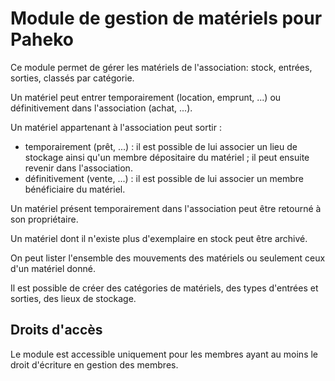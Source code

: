 # Module de gestion de matériels pour Paheko

Ce module permet de gérer les matériels de l'association: stock,
entrées, sorties, classés par catégorie.

Un matériel peut entrer temporairement (location, emprunt, ...) ou
définitivement dans l'association (achat, ...).

Un matériel appartenant à l'association peut sortir :
- temporairement (prêt, ...) : il est possible de lui associer un lieu
  de stockage ainsi qu'un membre dépositaire du matériel ; il peut
  ensuite revenir dans l'association.
- définitivement (vente, ...) : il est possible de lui associer un
  membre bénéficiaire du matériel.

Un matériel présent temporairement dans l'association peut être
retourné à son propriétaire.

Un matériel dont il n'existe plus d'exemplaire en stock peut être archivé.

On peut lister l'ensemble des mouvements des matériels ou seulement
ceux d'un matériel donné.

Il est possible de créer des catégories de matériels, des types
d'entrées et sorties, des lieux de stockage.

## Droits d'accès
Le module est accessible uniquement pour les membres ayant au moins le
droit d'écriture en gestion des membres.
